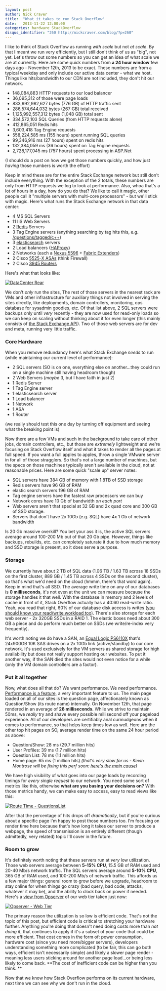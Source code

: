 ```yaml
---
layout: post
author: Nick Craver
title:  "What it takes to run Stack Overflow"
date:   2013-11-22 12:00:00
categories: hardware StackOverflow
disqus_identifier: "260 http://nickcraver.com/blog/?p=260"
---
```

I like to think of Stack Overflow as running _with scale_ but not _at scale_.  By that I meant we run very efficiently, but I still don't think of us as "big", not yet.  Let's throw out some numbers so you can get an idea of what scale we are at currently.  Here are some quick numbers from **a 24 hour window** few days ago - November 12th, 2013 to be exact.  These numbers are from a typical weekday and only include our active data center - what _we_ host.  Things like hits/bandwidth to our CDN are not included, they don't hit our network.

*   148,084,883 HTTP requests to our load balancer
*   36,095,312 of those were page loads
*   833,992,982,627 bytes (776 GB) of HTTP traffic sent
*   286,574,644,032 bytes (267 GB) total received
*   1,125,992,557,312 bytes (1,048 GB) total sent
*   334,572,103 SQL Queries (from HTTP requests alone)
*   412,865,051 Redis hits
*   3,603,418 Tag Engine requests
*   558,224,585 ms (155 hours) spent running SQL queries
*   99,346,916 ms (27 hours) spent on redis hits
*   132,384,059 ms (36 hours) spent on Tag Engine requests
*   2,728,177,045 ms (757 hours) spent processing in ASP.Net

(I should do a post on how we get those numbers quickly, and how just _having_ those numbers is worth the effort)

Keep in mind these are for the entire Stack Exchange network but still don't include everything. With the exception of the 2 totals, these numbers are only from HTTP requests we log to look at performance. Also, whoa that's a lot of hours in a day, how do you do that?  We like to call it magic, other people call it "multiple servers with multi-core processors" - but we'll stick with magic. Here's what runs the Stack Exchange network in that data center:

*   4 MS SQL Servers
*   11 IIS Web Servers
*   2 [Redis](http://redis.io/) Servers
*   3 Tag Engine servers (anything searching by tag hits this, e.g. [/questions/tagged/c++](http://stackoverflow.com/questions/tagged/c++))
*   3 [elasticsearch](http://www.elasticsearch.org/) servers
*   2 Load balancers ([HAProxy](http://haproxy.1wt.eu/))
*   2 Networks (each a [Nexus 5596](http://www.cisco.com/en/US/prod/collateral/switches/ps9441/ps9670/data_sheet_c78-618603.html) + [Fabric Extenders](http://www.cisco.com/en/US/prod/collateral/switches/ps9441/ps10110/data_sheet_c78-507093.html))
*   2 Cisco [5525-X ASAs](http://www.cisco.com/en/US/prod/collateral/vpndevc/ps6032/ps6094/ps6120/data-sheet-c78-729807.html) (think Firewall)
*   2 Cisco [3945 Routers](http://www.cisco.com/en/US/products/ps10541/)

Here's what that looks like:

[![DataCenter Rear](//nickcraver.com/blog/wp-content/uploads/2013/11/DataCenter-Rear-e1384796018969-768x1024.jpg)](//nickcraver.com/blog/wp-content/uploads/2013/11/DataCenter-Rear.jpg)

We don't _only_ run the sites,  The rest of those servers in the nearest rack are VMs and other infrastructure for auxiliary things not involved in serving the sites directly, like deployments, domain controllers, monitoring, ops database for sysadmin goodies, etc. Of that list above, 2 SQL servers were backups only until _very_ recently - they are now used for read-only loads so we can keep on scaling without thinking about it for even longer (this mainly consists of [the Stack Exchange API](http://api.stackexchange.com)). Two of those web servers are for dev and meta, running very little traffic.

### Core Hardware

When you remove redundancy here's what Stack Exchange _needs_ to run (while maintaining our current level of performance):

*   2 SQL servers (SO is on one, everything else on another...they could run on a single machine still having headroom though)</span>
*   2 Web Servers (_maybe_ 3, but I have faith in just 2)
*   1 Redis Server
*   1 Tag Engine server
*   1 elasticsearch server
*   1 Load balancer
*   1 Network
*   1 ASA
*   1 Router

(we really should test this one day by turning off equipment and seeing what the breaking point is)

Now there are a few VMs and such in the background to take care of other jobs, domain controllers, etc., but those are _extremely_ lightweight and we're focusing on Stack Overflow itself and what it takes to render all the pages at full speed.  If you want a full apples to apples, throw a single VMware server in for all of those stragglers. So that's not a large number of machines, but the specs on those machines typically aren't available in the cloud, not at reasonable prices.  Here are some quick "scale up" server notes:

*   SQL servers have 384 GB of memory with 1.8TB of SSD storage
*   Redis servers have 96 GB of RAM
*   elastic search servers 196 GB of RAM
*   Tag engine servers have the fastest raw processors we can buy
*   Network cores have 10 Gb of bandwidth _on each port_
*   Web servers aren't that special at 32 GB and 2x quad core and 300 GB of SSD storage.
*   Servers that don't have 2x 10Gb (e.g. SQL) have 4x 1 Gb of network bandwidth

Is 20 Gb massive overkill? You bet your ass it is, the active SQL servers average around 100-200 Mb out of that 20 Gb pipe.  However, things like backups, rebuilds, etc. can completely saturate it due to how much memory and SSD storage is present, so it does serve a purpose.

### Storage

We currently have about 2 TB of SQL data (1.06 TB / 1.63 TB across 18 SSDs on the first cluster, 889 GB / 1.45 TB across 4 SSDs on the second cluster), so that's what we'd need on the cloud (hmmm, there's that word again).  Keep in mind that's all SSD.  The average write time on any of our databases is **0 milliseconds**, it's not even at the unit we can measure because the storage handles it that well.  With the database in memory and 2 levels of cache in front of it, Stack Overflow actually has a 40:60 read-write ratio.  Yeah, you read that right, 60% of our database disk access is writes ([you should know your read/write workload too](http://sqlblog.com/blogs/louis_davidson/archive/2009/06/20/read-write-ratio-versus-read-write-ratio.aspx)).  There's also storage for each web server - 2x 320GB SSDs in a RAID 1.  The elastic boxes need about 300 GB a piece and do perform much better on SSDs (we write/re-index very frequently).

It's worth noting we do have a SAN, an [Equal Logic PS6110X](http://www.dell.com/us/business/p/equallogic-ps6110x/pd) that's 24x900GB 10K SAS drives on a 2x 10Gb link (active/standby) to our core network.  It's used exclusively for the VM servers as shared storage for high availability but does not really support hosting our websites.  To put it another way, if the SAN died the sites would not even notice for a while (only the VM domain controllers are a factor).

### Put it all together

Now, what does all that do?  We want performance.  We _need_ performance.  [Performance is a feature](http://www.codinghorror.com/blog/2011/06/performance-is-a-feature.html "Performance is a Feature by Jeff Atwood"), a very important feature to us.  The main page loaded on all of our sites is the question page, affectionately known as Question/Show (its route name) internally.  On November 12th, that page rendered in an average of **28 milliseconds**.  While we strive to maintain 50ms, we _really_ try and shave every possible millisecond off your pageload experience.  All of our developers are certifiably anal curmudgeons when it comes to performance, so that helps keep times low as well. Here are the other top hit pages on SO, average render time on the same 24 hour period as above:

*   Question/Show: 28 ms (29.7 million hits)
*   User Profiles: 39 ms (1.7 million hits)
*   Question List: 78 ms (1.1 million hits)
*   Home page: 65 ms (1 million hits) _(that's very slow for us - Kevin Montrose will be fixing this perf soon: [here's the main cause](http://kevinmontrose.com/2013/05/22/your-future-on-stack-overflow/))_

We have high visibility of what goes into our page loads by recording timings for _every single request_ to our network.  You need some sort of metrics like this, otherwise **what are you basing your decisions on?**  With those metrics handy, we can make easy to access, easy to read views like this:

[![Route Time - QuestionsList](//nickcraver.com/blog/wp-content/uploads/2013/11/Route-Time-QuestionsList.png)](//nickcraver.com/blog/wp-content/uploads/2013/11/Route-Time-QuestionsList.png)

After that the percentage of hits drops off _dramatically_, but if you're curious about a specific page I'm happy to post those numbers too.  I'm focusing on render time here because that's how long it takes our server to produce a webpage, the speed of transmission is an entirely different (though admittedly, very related) topic I'll cover in the future.

### Room to grow

It's definitely worth noting that these servers run at _very_ low utilization.  Those web servers average between **5-15% CPU**, 15.5 GB of RAM used and 20-40 Mb/s network traffic.  The SQL servers average around **5-10% CPU**, 365 GB of RAM used, and 100-200 Mb/s of network traffic.  This affords us a few major things: general room to grow before we upgrade, headroom to stay online for when things go crazy (bad query, bad code, attacks, whatever it may be), and the ability to clock back on power if needed.  Here's a [view from Opserver](https://github.com/opserver/Opserver) of our web tier taken just now:

[![Opserver - Web Tier](//nickcraver.com/blog/wp-content/uploads/2013/11/Opserver-Screens-1024x305.png)](//nickcraver.com/blog/wp-content/uploads/2013/11/Opserver-Screens.png)

The primary reason the utilization is so low is efficient code.  That's not the topic of this post, but efficient code is critical to stretching your hardware further.  Anything you're doing that doesn't need doing costs more than _not doing it_, that continues to apply if it's a subset of your code that could be more efficient.  That cost comes in the form of: power consumption, hardware cost (since you need more/bigger servers), developers understanding something more complicated (to be fair, this can go both ways, efficient isn't necessarily simple) and likely a slower page render - meaning less users sticking around for another page load...or being less likely to come back.  **The cost of inefficient code can be higher than you think.  **

Now that we know how Stack Overflow performs on its current hardware, next time we can see why we don't run in the cloud.